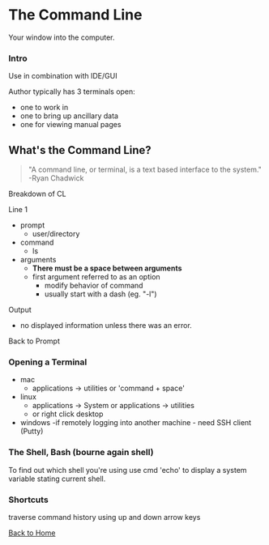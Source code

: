 # The Command Line

Your window into the computer.

### Intro

Use in combination with IDE/GUI

Author typically has 3 terminals open:
- one to work in
- one to bring up ancillary data
- one for viewing manual pages

## What's the Command Line?

> "A command line, or terminal, is a text based interface to the system." -Ryan Chadwick

Breakdown of CL

Line 1
- prompt
    - user/directory
- command
    - ls
- arguments
    - **There must be a space between arguments**
    - first argument referred to as an option
        - modify behavior of command
        - usually start with a dash (eg. "-l")

Output
- no displayed information unless there was an error.

Back to Prompt

### Opening a Terminal

- mac
    - applications -> utilities or 'command + space'
- linux
    - applications -> System or applications -> utilities
    - or right click desktop
- windows
    -if remotely logging into another machine
        - need SSH client (Putty)

### The Shell, Bash (bourne again shell)

To find out which shell you're using use cmd 'echo' to display a system variable stating current shell.

### Shortcuts

traverse command history using up and down arrow keys

[Back to Home](README.md)

